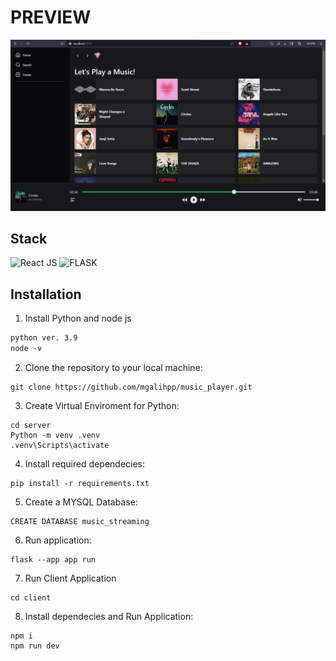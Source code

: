 # PREVIEW

<p align='center'>
    <img src='./docs/preview2.png' alt='preview'>
</p>

## Stack
![React JS](https://img.shields.io/badge/React-20232A?style=for-the-badge&logo=react&logoColor=61DAFB)
![FLASK](https://img.shields.io/badge/Flask-000000?style=for-the-badge&logo=flask&logoColor=white)

## Installation

1. Install Python and node js
```txt
python ver. 3.9
node -v

```

2. Clone the repository to your local machine:
```
git clone https://github.com/mgalihpp/music_player.git
```

3. Create Virtual Enviroment for Python:
```
cd server
Python -m venv .venv
.venv\Scripts\activate
```

4. Install required dependecies:
```
pip install -r requirements.txt
```

5. Create a MYSQL Database:
```
CREATE DATABASE music_streaming
```

6. Run application:
```
flask --app app run
```

7. Run Client Application
```
cd client
```

8. Install dependecies and Run Application:
```
npm i
npm run dev
```
